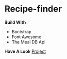 # Recipe-finder

**Build With**
- Bootstrap
- Font Awesome
- The Meal DB Api

**Have A Look**
[Project](https://jawariaalvi-project3.netlify.app/)
